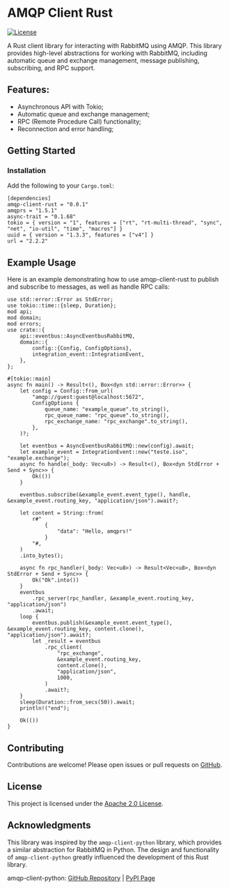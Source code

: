 # AMQP Client Rust
[![License][license-image]][license-url]

A Rust client library for interacting with RabbitMQ using AMQP. This library provides high-level abstractions for working with RabbitMQ, including automatic queue and exchange management, message publishing, subscribing, and RPC support.

## Features:
- Asynchronous API with Tokio;
- Automatic queue and exchange management;
- RPC (Remote Procedure Call) functionality;
- Reconnection and error handling;

[//]: # (These are reference links used in the body of this note.)
[license-image]: https://img.shields.io/badge/license-Apache%202-blue.svg
[license-url]: https://github.com/berrytern/amqp-client-rust/blob/master/LICENSE

## Getting Started

### Installation
Add the following to your `Cargo.toml`:
```
[dependencies]
amqp-client-rust = "0.0.1"
amqprs = "1.5.1"
async-trait = "0.1.68"
tokio = { version = "1", features = ["rt", "rt-multi-thread", "sync", "net", "io-util", "time", "macros"] }
uuid = { version = "1.3.3", features = ["v4"] }
url = "2.2.2"
```

## Example Usage

Here is an example demonstrating how to use amqp-client-rust to publish and subscribe to messages, as well as handle RPC calls:

```
use std::error::Error as StdError;
use tokio::time::{sleep, Duration};
mod api;
mod domain;
mod errors;
use crate::{
    api::eventbus::AsyncEventbusRabbitMQ,
    domain::{
        config::{Config, ConfigOptions},
        integration_event::IntegrationEvent,
    },
};

#[tokio::main]
async fn main() -> Result<(), Box<dyn std::error::Error>> {
    let config = Config::from_url(
        "amqp://guest:guest@localhost:5672",
        ConfigOptions {
            queue_name: "example_queue".to_string(),
            rpc_queue_name: "rpc_queue".to_string(),
            rpc_exchange_name: "rpc_exchange".to_string(),
        },
    )?;

    let eventbus = AsyncEventbusRabbitMQ::new(config).await;
    let example_event = IntegrationEvent::new("teste.iso", "example.exchange");
    async fn handle(_body: Vec<u8>) -> Result<(), Box<dyn StdError + Send + Sync>> {
        Ok(())
    }

    eventbus.subscribe(&example_event.event_type(), handle, &example_event.routing_key, "application/json").await?;

    let content = String::from(
        r#"
            {
                "data": "Hello, amqprs!"
            }
        "#,
    )
    .into_bytes();

    async fn rpc_handler(_body: Vec<u8>) -> Result<Vec<u8>, Box<dyn StdError + Send + Sync>> {
        Ok("Ok".into())
    }
    eventbus
        .rpc_server(rpc_handler, &example_event.routing_key, "application/json")
        .await;
    loop {
        eventbus.publish(&example_event.event_type(), &example_event.routing_key, content.clone(), "application/json").await?;
        let _result = eventbus
            .rpc_client(
                "rpc_exchange",
                &example_event.routing_key,
                content.clone(),
                "application/json",
                1000,
            )
            .await?;
    }
    sleep(Duration::from_secs(50)).await;
    println!("end");

    Ok(())
}
```

## Contributing
Contributions are welcome! Please open issues or pull requests on [GitHub](https://github.com/berrytern/amqp-client-rust/).
## License
This project is licensed under the [Apache 2.0 License](./LICENSE).

## Acknowledgments
This library was inspired by the `amqp-client-python` library, which provides a similar abstraction for RabbitMQ in Python. The design and functionality of `amqp-client-python` greatly influenced the development of this Rust library.

amqp-client-python: [GitHub Repository](https://github.com/nutes-uepb/amqp-client-python) | [PyPI Page](https://pypi.org/project/amqp-client-python/)